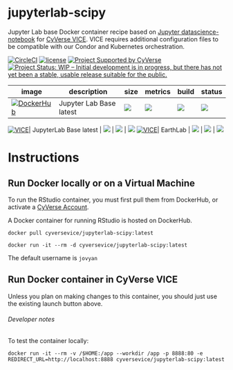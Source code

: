 # jupyterlab-scipy
Jupyter Lab base Docker container recipe based on [Jupyter datascience-notebook](https://hub.docker.com/r/jupyter/datascience-notebook) for [CyVerse VICE](https://cyverse-visual-interactive-computing-environment.readthedocs-hosted.com/en/latest/index.html). VICE requires additional configuration files to be compatible with our Condor and Kubernetes orchestration. 

[![CircleCI](https://circleci.com/gh/cyversevice/jupyterlab-scipy.svg?style=svg)](https://circleci.com/gh/cyversevice/jupyterlab-scipy)
[![license](https://img.shields.io/badge/license-GPLv3-blue.svg)](https://opensource.org/licenses/GPL-3.0)
[![Project Supported by CyVerse](https://img.shields.io/badge/Supported%20by-CyVerse-blue.svg)](https://www.cyverse.org) [![Project Status: WIP – Initial development is in progress, but there has not yet been a stable, usable release suitable for the public.](https://www.repostatus.org/badges/latest/wip.svg)](https://www.repostatus.org/#wip)

image            | description                               | size   | metrics | build | status |  
---------------- | ----------------------------------------- | ------ | ------- | ------|--------|
[![DockerHub](https://img.shields.io/badge/DockerHub-brightgreen.svg?style=popout&logo=Docker)](https://hub.docker.com/r/cyversevice/jupyterlab-scipy) | Jupyter Lab Base latest | [![](https://images.microbadger.com/badges/image/cyversevice/jupyterlab-scipy.svg)](https://microbadger.com/images/cyversevice/jupyterlab-scipy) | [![](https://img.shields.io/docker/pulls/cyversevice/jupyterlab-scipy.svg)](https://hub.docker.com/r/cyversevice/jupyterlab-scipy)  |  [![](https://img.shields.io/docker/automated/cyversevice/jupyterlab-scipy.svg)](https://hub.docker.com/r/cyversevice/jupyterlab-scipy/builds) | ![](https://img.shields.io/docker/build/cyversevice/jupyterlab-scipy.svg)

[![VICE](https://img.shields.io/badge/CyVerse-VICE-blue.svg?style=popout&logo=Docker&color=#1488C6)]()| JupyterLab Base latest | [![](https://images.microbadger.com/badges/image/cyversevice/jupyterlab-scipy.svg)](https://microbadger.com/images/cyversevice/jupyterlab-scipy) | [![](https://img.shields.io/docker/pulls/cyversevice/jupyterlab-scipy.svg)](https://hub.docker.com/r/cyversevice/jupyterlab-scipy)  |  [![](https://img.shields.io/docker/automated/cyversevice/jupyterlab-scipy.svg)](https://hub.docker.com/r/cyversevice/jupyterlab-scipy)
[![VICE](https://img.shields.io/badge/CyVerse-VICE-blue.svg?style=popout&logo=Docker&color=#1488C6)]()| EarthLab | [![](https://images.microbadger.com/badges/image/cyversevice/jupyterlab-scipy.svg)](https://microbadger.com/images/cyversevice/jupyterlab-scipy) | [![](https://img.shields.io/docker/pulls/cyversevice/jupyterlab-scipy.svg)](https://hub.docker.com/r/cyversevice/jupyterlab-scipy)  |  [![](https://img.shields.io/docker/automated/cyversevice/jupyterlab-scipy.svg)](https://hub.docker.com/r/cyversevice/jupyterlab-scipy)

# Instructions

## Run Docker locally or on a Virtual Machine

To run the RStudio container, you must first pull them from DockerHub, or activate a [CyVerse Account](https://user.cyverse.org/services/mine).

A Docker container for running RStudio is hosted on DockerHub.

```
docker pull cyversevice/jupyterlab-scipy:latest
```

```
docker run -it --rm -d cyversevice/jupyterlab-scipy:latest
```

The default username is `jovyan`

## Run Docker container in CyVerse VICE

Unless you plan on making changes to this container, you should just use the existing launch button above. 

###### Developer notes

To test the container locally:

```
docker run -it --rm -v /$HOME:/app --workdir /app -p 8888:80 -e REDIRECT_URL=http://localhost:8888 cyversevice/jupyterlab-scipy:latest
```
